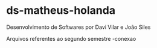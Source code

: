 # ds-matheus-holanda
Desenvolvimento de Softwares por Davi Vilar e João Siles

Arquivos referentes ao segundo semestre
-conexao